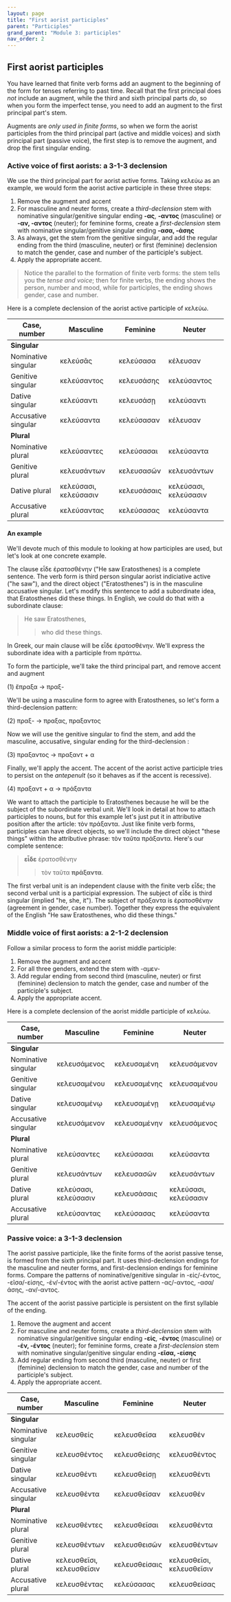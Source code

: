 ```yaml
---
layout: page
title: "First aorist participles"
parent: "Participles"
grand_parent: "Module 3: participles"
nav_order: 2
---
```


## First aorist participles

You have learned that finite verb forms add an augment to the beginning of the form for tenses referring to past time.  Recall that the first principal does *not* include an augment, while the third and sixth principal parts *do*, so when you form the imperfect tense, you need to add an augment to the  first principal part's stem.

Augments are *only used in finite forms*, so when we form the aorist participles from the third principal part (active and middle voices) and sixth principal part (passive voice), the first step is to remove the augment, and drop the first singular ending.

### Active voice of first aorists: a 3-1-3 declension

We use the third principal part for aorist active forms.  Taking κελεύω as an example, we would form the aorist active participle in these three steps:

1. Remove the augment and accent 
2. For masculine and neuter forms, create a *third-declension* stem with nominative singular/genitive  singular ending **-ας**, **-αντος**  (masculine) or **-αν, -αντος**  (neuter); for feminine forms, create a *first-declension* stem with nominative singular/genitive  singular ending  **-ασα, -άσης**
3. As always, get the stem from the genitive singular, and add the regular ending from the third (masculine, neuter) or first (feminine) declension to match the gender, case and number of the participle's subject.
4. Apply the appropriate accent.  

> Notice the parallel to the formation of finite verb forms:  the stem tells you the *tense and voice*; then for finite verbs, the ending shows the person, number and mood, while for participles, the ending shows gender, case and number.

Here is a complete declension of the aorist active participle of κελεύω.

| Case, number | Masculine | Feminine | Neuter |
| --- | --- | --- | --- |
| **Singular** | | | |
| Nominative singular | κελεύσᾱς | κελεύσασα | κέλευσαν | 
| Genitive singular | κελεύσαντος  | κελευσάσης   | κελεύσαντος | 
| Dative singular | κελεύσαντι | κελευσάσῃ  | κελεύσαντι | 
| Accusative singular | κελεύσαντα | κελεύσασαν | κέλευσαν | 
| **Plural** | | | |
| Nominative plural | κελεύσαντες | κελεύσασαι| κελεύσαντα | 
| Genitive plural | κελευσάντων  | κελευσασῶν  | κελευσάντων | 
| Dative plural | κελεύσασι, κελεύσασιν  | κελευσάσαις   | κελεύσασι, κελεύσασιν | 
| Accusative plural | κελεύσαντας  | κελεύσασας | κελεύσαντα | 


#### An example

We'll devote much of this module to looking at how participles are used, but let's look at one concrete example.

The clause εἶδε ἐρατοσθένην ("He saw Eratosthenes) is a complete sentence.  The verb form is third person singular aorist indiciative active ("he saw"), and the direct object ("Eratosthenes") is in the masculine accusative singular.  Let's modify this sentence to add a subordinate idea, that Eratosthenes did these things.  In English, we could do that with a subordinate clause:

> He saw Eratosthenes,
>
>> who did these things.


In Greek, our main clause will be εἶδε ἐρατοσθένην.  We'll express the subordinate idea with a participle from πράττω.  


To form the participle, we'll take the third principal part, and remove accent and augment

(1) ἔπραξα -> πραξ-

We'll be using a masculine form to agree with Eratosthenes, so let's form a third-declension pattern:

(2) πραξ- -> πραξας, πραξαντος

Now we will use the genitive singular to find the stem, and add the masculine, accusative, singular ending for the third-declension :

(3) πραξαντος -> πραξαντ + α

Finally, we'll apply the accent.  The accent of the aorist active participle tries to persist on the *antepenult* (so it behaves as if the accent is recessive).

(4) πραξαντ + α -> πράξαντα 



We want to attach the participle to Eratosthenes because he will be the subject of the subordinate verbal unit.  We'll look in  detail at how to attach participles to nouns, but for this example let's just put it in attributive position after the article: τὸν  πράξαντα.  Just like finite verb forms, participles can have direct objects, so we'll include the direct object "these things" within the attributive phrase: τὸν ταῦτα πράξαντα.  Here's our complete sentence:



> **εἶδε** ἐρατοσθένην
> 
> >  τὸν ταῦτα **πράξαντα**.


The first verbal unit is an independent clause with the finite verb εἶδε; the second verbal unit is a participial expression. The subject of εἶδε is third singular (implied "he, she, it").  The subject of πράξαντα is ἐρατοσθένην (agreement in gender, case number).  Together they express the equivalent of the English "He saw Eratosthenes, who did these things."




### Middle voice of first aorists: a 2-1-2 declension

Follow a similar process to form the aorist middle participle:



1. Remove the augment and accent 
2. For all three genders, extend the stem with -αμεν-
3. Add regular ending from second third (masculine, neuter) or first (feminine) declension to match the gender, case and number of the participle's subject.
4. Apply the appropriate accent.  



Here is a complete declension of the aorist middle participle of κελεύω.

| Case, number | Masculine | Feminine | Neuter |
| --- | --- | --- | --- |
| **Singular** | | | |
| Nominative singular | κελευσάμενος  | κελευσαμένη | κελευσάμενον | 
| Genitive singular | κελευσαμένου  | κελευσαμένης   | κελευσαμένου | 
| Dative singular | κελευσαμένῳ | κελευσαμένῃ  | κελευσαμένῳ | 
| Accusative singular | κελευσάμενον | κελευσαμένην | κελευσάμενος | 
| **Plural** | | | |
| Nominative plural | κελεύσαντες | κελεύσασαι| κελεύσαντα | 
| Genitive plural | κελευσάντων  | κελευσασῶν  | κελευσάντων | 
| Dative plural | κελεύσασι, κελεύσασιν  | κελευσάσαις   | κελεύσασι, κελεύσασιν | 
| Accusative plural | κελεύσαντας  | κελεύσασας | κελεύσαντα | 



### Passive voice: a 3-1-3 declension

The aorist passive participle, like the finite forms of the aorist passive tense, is formed from the sixth principal part. It uses third-declension endings for the masculine and neuter forms, and first-declension endings for feminine forms.  Compare the patterns of nominative/genitive singular in -είς/-έντος, -εῖσα/-είσης, -έν/-έντος  with the aorist active pattern -ας/-αντος, -ασα/άσης, -αν/-αντος.

The accent of the aorist passive participle is persistent on the first syllable of the ending.



1. Remove the augment and accent 
2. For masculine and neuter forms, create a *third-declension* stem with nominative singular/genitive  singular ending **-είς**, **-έντος**  (masculine) or **-έν, -έντος**  (neuter); for feminine forms, create a *first-declension* stem with nominative singular/genitive  singular ending  **-εῖσα, -είσης**
3. Add regular ending from second third (masculine, neuter) or first (feminine) declension to match the gender, case and number of the participle's subject.
4. Apply the appropriate accent.  


| Case, number | Masculine | Feminine | Neuter |
| --- | --- | --- | --- |
| **Singular** | | | |
| Nominative singular | κελευσθείς  | κελευσθεῖσα | κελευσθέν | 
| Genitive singular | κελευσθέντος   | κελευσθείσης    | κελευσθέντος | 
| Dative singular | κελευσθέντι | κελευσθείσῃ  | κελευσθέντι | 
| Accusative singular | κελευσθέντα | κελευσθεῖσαν | κελευσθέν | 
| **Plural** | | | |
| Nominative plural | κελευσθέντες | κελευσθεῖσαι| κελευσθέντα | 
| Genitive plural | κελευσθέντων  | κελευσθεισῶν  | κελευσθέντων | 
| Dative plural | κελευσθεῖσι, κελευσθεῖσιν  | κελευσθείσαις   | κελευσθεῖσι, κελευσθεῖσιν | 
| Accusative plural | κελευσθέντας  | κελεύσασας | κελευσθείσας | 